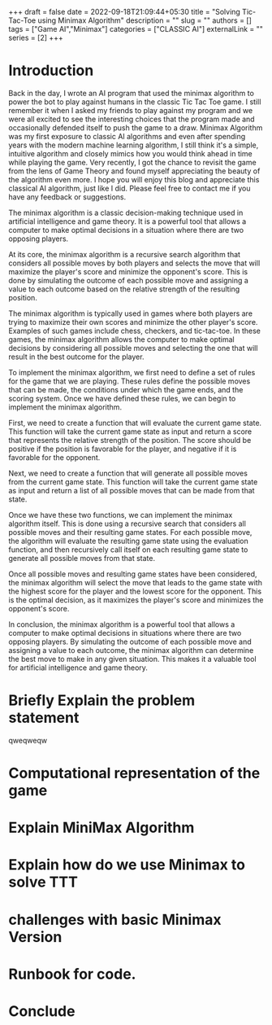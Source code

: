+++ 
draft = false
date = 2022-09-18T21:09:44+05:30
title = "Solving Tic-Tac-Toe using Minimax Algorithm"
description = ""
slug = ""
authors = []
tags = ["Game AI","Minimax"]
categories = ["CLASSIC AI"]
externalLink = ""
series = [2]
+++

# Introduction
Back in the day, I wrote an AI program that used the minimax algorithm to power the bot to play against humans in the classic Tic Tac Toe game. I still remember it when I asked my friends to play against my program and we were all excited to see the interesting choices that the program made and occasionally defended itself to push the game to a draw.  Minimax Algorithm was my first exposure to classic AI algorithms and even after spending years with the modern machine learning algorithm, I still think it's a simple, intuitive algorithm and closely mimics how you would think ahead in time while playing the game. Very recently, I got the chance to revisit the game from the lens of Game Theory and found myself appreciating the beauty of the algorithm even more. I hope you will enjoy this blog and appreciate this classical AI algorithm, just like I did. Please feel free to contact me if you have any feedback or suggestions.

The minimax algorithm is a classic decision-making technique used in artificial intelligence and game theory. It is a powerful tool that allows a computer to make optimal decisions in a situation where there are two opposing players.

At its core, the minimax algorithm is a recursive search algorithm that considers all possible moves by both players and selects the move that will maximize the player's score and minimize the opponent's score. This is done by simulating the outcome of each possible move and assigning a value to each outcome based on the relative strength of the resulting position.

The minimax algorithm is typically used in games where both players are trying to maximize their own scores and minimize the other player's score. Examples of such games include chess, checkers, and tic-tac-toe. In these games, the minimax algorithm allows the computer to make optimal decisions by considering all possible moves and selecting the one that will result in the best outcome for the player.

To implement the minimax algorithm, we first need to define a set of rules for the game that we are playing. These rules define the possible moves that can be made, the conditions under which the game ends, and the scoring system. Once we have defined these rules, we can begin to implement the minimax algorithm.

First, we need to create a function that will evaluate the current game state. This function will take the current game state as input and return a score that represents the relative strength of the position. The score should be positive if the position is favorable for the player, and negative if it is favorable for the opponent.

Next, we need to create a function that will generate all possible moves from the current game state. This function will take the current game state as input and return a list of all possible moves that can be made from that state.

Once we have these two functions, we can implement the minimax algorithm itself. This is done using a recursive search that considers all possible moves and their resulting game states. For each possible move, the algorithm will evaluate the resulting game state using the evaluation function, and then recursively call itself on each resulting game state to generate all possible moves from that state.

Once all possible moves and resulting game states have been considered, the minimax algorithm will select the move that leads to the game state with the highest score for the player and the lowest score for the opponent. This is the optimal decision, as it maximizes the player's score and minimizes the opponent's score.

In conclusion, the minimax algorithm is a powerful tool that allows a computer to make optimal decisions in situations where there are two opposing players. By simulating the outcome of each possible move and assigning a value to each outcome, the minimax algorithm can determine the best move to make in any given situation. This makes it a valuable tool for artificial intelligence and game theory.

# Briefly Explain the problem statement
qweqweqw
# Computational representation of the game

# Explain MiniMax Algorithm

# Explain how do we use Minimax to solve TTT

# challenges with basic Minimax Version

# Runbook for code.

# Conclude
